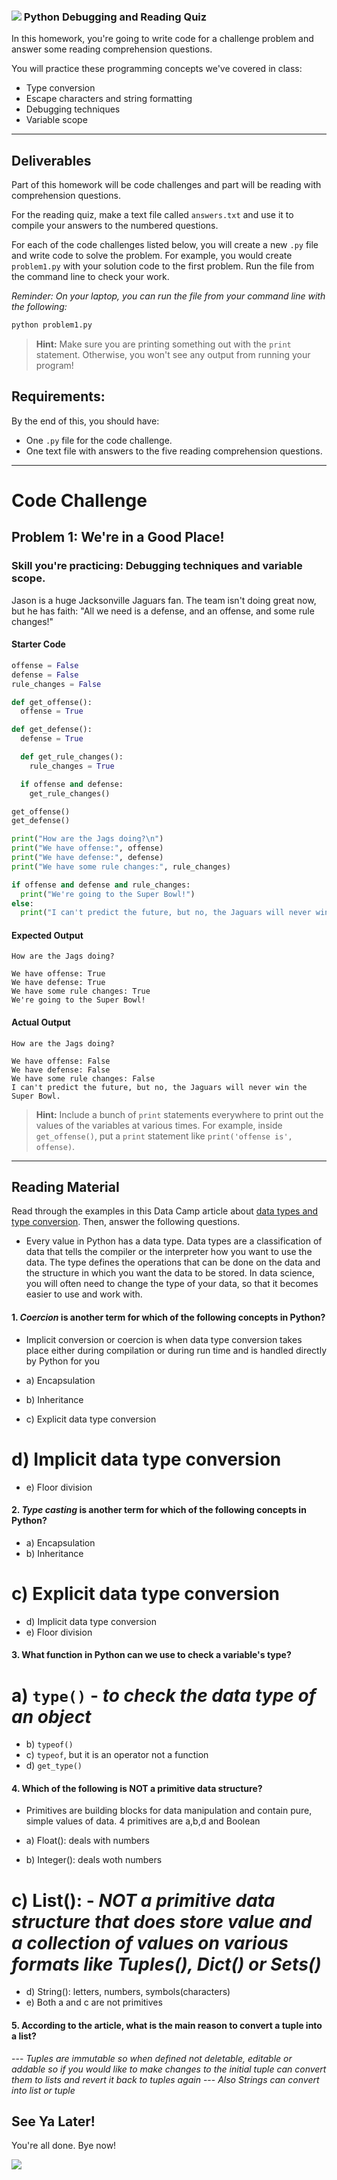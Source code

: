 ### ![](https://ga-dash.s3.amazonaws.com/production/assets/logo-9f88ae6c9c3871690e33280fcf557f33.png) Python Debugging and Reading Quiz

<!---
This assignment was developed by Brandi

Questions? Comments?
1. Log an issue to this repo to alert me of a problem.
2. Suggest an edit yourself by forking this repo, making edits, and submitting a pull request with your changes back to our master branch.
3. Hit me up on Slack at @brandib.
--->

In this homework, you're going to write code for a challenge problem and answer some reading comprehension questions.

You will practice these programming concepts we've covered in class:

* Type conversion
* Escape characters and string formatting
* Debugging techniques
* Variable scope

---

## Deliverables

Part of this homework will be code challenges and part will be reading with comprehension questions.

For the reading quiz, make a text file called `answers.txt` and use it to compile your answers to the numbered questions.

For each of the code challenges listed below, you will create a new `.py` file and write code to solve the problem. For example, you would create `problem1.py` with your solution code to the first problem. Run the file from the command line to check your work.

*Reminder: On your laptop, you can run the file from your command line with the following:*

```python
python problem1.py
```

> **Hint:** Make sure you are printing something out with the `print` statement. Otherwise, you won't see any output from running your program!


## Requirements:

By the end of this, you should have:
* One `.py` file for the code challenge.
* One text file with answers to the five reading comprehension questions.

---

# Code Challenge

## Problem 1: We're in a Good Place!

### Skill you're practicing: Debugging techniques and variable scope.

Jason is a huge Jacksonville Jaguars fan. The team isn't doing great now, but he has faith: "All we need is a defense, and an offense, and some rule changes!"

#### Starter Code

```python
offense = False
defense = False
rule_changes = False

def get_offense():
  offense = True

def get_defense():
  defense = True

  def get_rule_changes():
    rule_changes = True

  if offense and defense:
    get_rule_changes()

get_offense()
get_defense()

print("How are the Jags doing?\n")
print("We have offense:", offense)
print("We have defense:", defense)
print("We have some rule changes:", rule_changes)

if offense and defense and rule_changes:
  print("We're going to the Super Bowl!")
else:
  print("I can't predict the future, but no, the Jaguars will never win the Super Bowl.")
```

#### Expected Output

```
How are the Jags doing?

We have offense: True
We have defense: True
We have some rule changes: True
We're going to the Super Bowl!
```

#### Actual Output

```
How are the Jags doing?

We have offense: False
We have defense: False
We have some rule changes: False
I can't predict the future, but no, the Jaguars will never win the Super Bowl.
```

> **Hint:** Include a bunch of `print` statements everywhere to print out the values of the variables at various times. For example, inside `get_offense()`, put a `print` statement like `print('offense is', offense)`.

---

## Reading Material

Read through the examples in this Data Camp article about [data types and type conversion](https://www.datacamp.com/community/tutorials/python-data-type-conversion). Then, answer the following questions.

* Every value in Python has a data type. Data types are a classification of data that tells the compiler or the interpreter how you want to use the data. The type defines the operations that can be done on the data and the structure in which you want the data to be stored. In data science, you will often need to change the type of your data, so that it becomes easier to use and work with.

#### 1. *Coercion* is another term for which of the following concepts in Python?
* Implicit conversion or coercion is when data type conversion takes place either during compilation or during run time and is handled directly by Python for you

* a) Encapsulation
* b) Inheritance
* c) Explicit data type conversion
# d) Implicit data type conversion
* e) Floor division

#### 2. *Type casting* is another term for which of the following concepts in Python?

* a) Encapsulation
* b) Inheritance
# c) Explicit data type conversion
* d) Implicit data type conversion 
* e) Floor division

#### 3. What function in Python can we use to check a variable's type?

# a) `type()` - *to check the data type of an object*
* b) `typeof()`
* c) `typeof`, but it is an operator not a function
* d) `get_type()`

#### 4. Which of the following is NOT a primitive data structure? 

* Primitives are building blocks for data manipulation and contain pure, simple values of data. 4 primitives are a,b,d and Boolean

* a) Float(): deals with numbers
* b) Integer(): deals woth numbers
#  c) List(): - *NOT a primitive data structure that does store value and a collection of values on various formats like Tuples(), Dict() or Sets()*
* d) String(): letters, numbers, symbols(characters)
* e) Both a and c are not primitives

#### 5. According to the article, what is the main reason to convert a tuple into a list?

--- *Tuples are immutable so when defined not deletable, editable or addable so if you would like to make changes to the initial tuple can convert them to lists and revert it back to tuples again*
--- *Also Strings can convert into list or tuple*

## See Ya Later!

You're all done. Bye now!

![](https://media.giphy.com/media/fWgQH01z4rjwrZckyM/giphy.gif)
